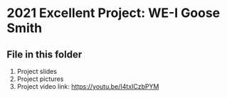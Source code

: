 # 2021 Excellent Project: WE-I Goose Smith
## File in this folder
1. Project slides
2. Project pictures
3. Project video link: https://youtu.be/I4txICzbPYM